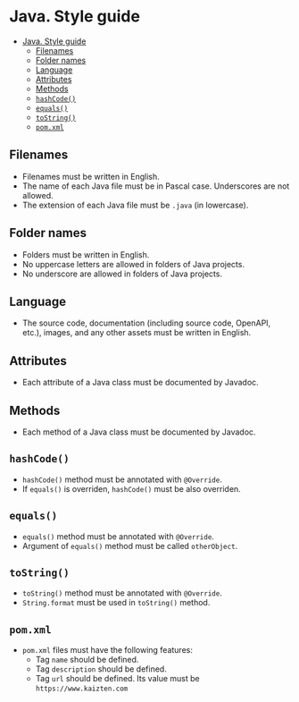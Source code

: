 # Java. Style guide

- [Java. Style guide](#java-style-guide)
  - [Filenames](#filenames)
  - [Folder names](#folder-names)
  - [Language](#language)
  - [Attributes](#attributes)
  - [Methods](#methods)
  - [`hashCode()`](#hashcode)
  - [`equals()`](#equals)
  - [`toString()`](#tostring)
  - [`pom.xml`](#pomxml)

## Filenames

* Filenames must be written in English.
* The name of each Java file must be in Pascal case. Underscores are not allowed.
* The extension of each Java file must be `.java` (in lowercase).

## Folder names

* Folders must be written in English.
* No uppercase letters are allowed in folders of Java projects.
* No underscore are allowed in folders of Java projects.

## Language

* The source code, documentation (including source code, OpenAPI, etc.), images, and any other assets must be written in English.

## Attributes

* Each attribute of a Java class must be documented by Javadoc.

## Methods

* Each method of a Java class must be documented by Javadoc.

## `hashCode()`

* `hashCode()` method must be annotated with `@Override`.
* If `equals()` is overriden, `hashCode()` must be also overriden.

## `equals()`

* `equals()` method must be annotated with `@Override`.
* Argument of `equals()` method must be called `otherObject`.

## `toString()`

* `toString()` method must be annotated with `@Override`.
* `String.format` must be used in `toString()` method.

## `pom.xml`

* `pom.xml` files must have the following features:
  * Tag `name` should be defined.
  * Tag `description` should be defined.
  * Tag `url` should be defined. Its value must be `https://www.kaizten.com`